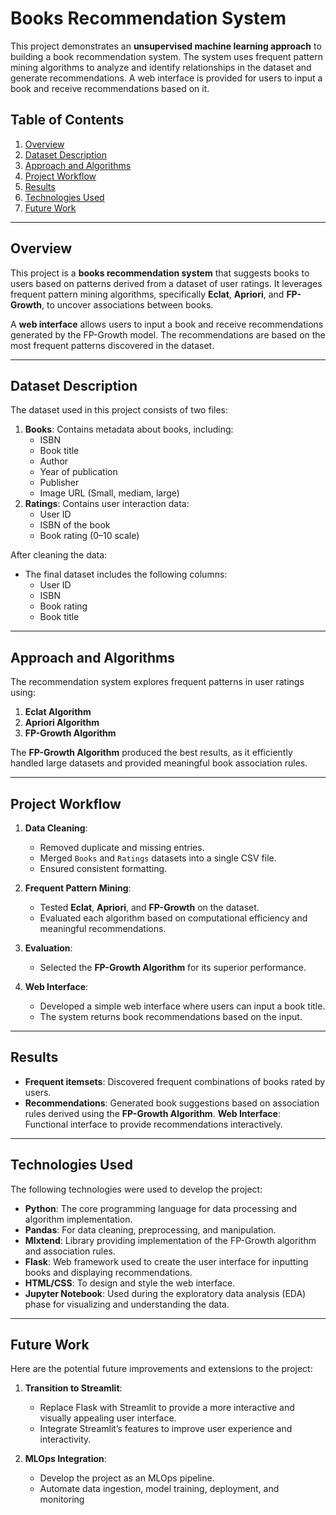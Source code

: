 # Books Recommendation System

This project demonstrates an **unsupervised machine learning approach** to building a book recommendation system. The system uses frequent pattern mining algorithms to analyze and identify relationships in the dataset and generate recommendations. A web interface is provided for users to input a book and receive recommendations based on it.

## Table of Contents
1. [Overview](#overview)
2. [Dataset Description](#dataset-description)
3. [Approach and Algorithms](#approach-and-algorithms)
4. [Project Workflow](#project-workflow)
5. [Results](#results)
6. [Technologies Used](#technologies-used)
7. [Future Work](#future-work)

---

## Overview
This project is a **books recommendation system** that suggests books to users based on patterns derived from a dataset of user ratings. It leverages frequent pattern mining algorithms, specifically **Eclat**, **Apriori**, and **FP-Growth**, to uncover associations between books.

A **web interface** allows users to input a book and receive recommendations generated by the FP-Growth model. The recommendations are based on the most frequent patterns discovered in the dataset.

---

## Dataset Description
The dataset used in this project consists of two files:
1. **Books**: Contains metadata about books, including:
   - ISBN
   - Book title
   - Author
   - Year of publication
   - Publisher
   - Image URL (Small, mediam, large)
2. **Ratings**: Contains user interaction data:
   - User ID
   - ISBN of the book
   - Book rating (0–10 scale)

After cleaning the data:
- The final dataset includes the following columns:
  - User ID
  - ISBN
  - Book rating
  - Book title

---

## Approach and Algorithms
The recommendation system explores frequent patterns in user ratings using:
1. **Eclat Algorithm**
2. **Apriori Algorithm**
3. **FP-Growth Algorithm**

The **FP-Growth Algorithm** produced the best results, as it efficiently handled large datasets and provided meaningful book association rules.

---

## Project Workflow
1. **Data Cleaning**:
   - Removed duplicate and missing entries.
   - Merged `Books` and `Ratings` datasets into a single CSV file.
   - Ensured consistent formatting.

2. **Frequent Pattern Mining**:
   - Tested **Eclat**, **Apriori**, and **FP-Growth** on the dataset.
   - Evaluated each algorithm based on computational efficiency and meaningful recommendations.

3. **Evaluation**:
   - Selected the **FP-Growth Algorithm** for its superior performance.

4. **Web Interface**:
   - Developed a simple web interface where users can input a book title.
   - The system returns book recommendations based on the input.

---

## Results
- **Frequent itemsets**: Discovered frequent combinations of books rated by users.
- **Recommendations**: Generated book suggestions based on association rules derived using the **FP-Growth Algorithm**.
**Web Interface**: Functional interface to provide recommendations interactively.

---

## Technologies Used
The following technologies were used to develop the project:

- **Python**: The core programming language for data processing and algorithm implementation.
- **Pandas**: For data cleaning, preprocessing, and manipulation.
- **Mlxtend**: Library providing implementation of the FP-Growth algorithm and association rules.
- **Flask**: Web framework used to create the user interface for inputting books and displaying recommendations.
- **HTML/CSS**: To design and style the web interface.
- **Jupyter Notebook**: Used during the exploratory data analysis (EDA) phase for visualizing and understanding the data.

---

## Future Work
Here are the potential future improvements and extensions to the project:

1. **Transition to Streamlit**:
   - Replace Flask with Streamlit to provide a more interactive and visually appealing user interface.
   - Integrate Streamlit’s features to improve user experience and interactivity.

2. **MLOps Integration**:
   - Develop the project as an MLOps pipeline.
   - Automate data ingestion, model training, deployment, and monitoring
